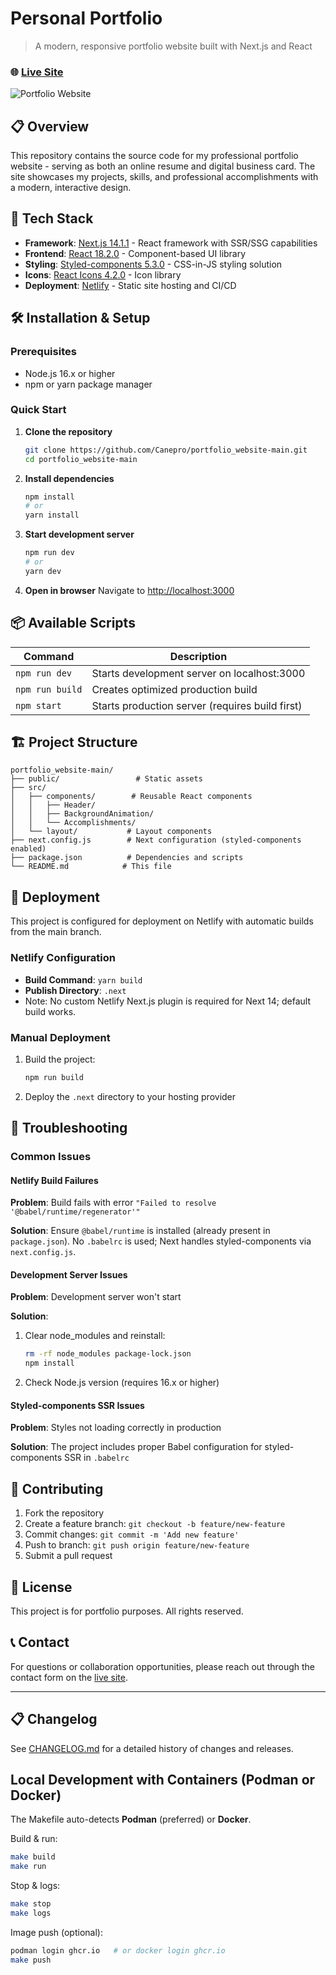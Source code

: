 # Personal Portfolio

> A modern, responsive portfolio website built with Next.js and React

### 🌐 [Live Site](https://quirky-bell-385b8d.netlify.app/)

![Portfolio Website](https://db3pap006files.storage.live.com/y4mJbxekblyRayOVyfrhAlqx9b9m2SCQ5vgPqCsbh_YDRw2HOYC8frX1wsBkWRrkgTKDqELxTtQmbj0gGMjNF9zZsuQSPnjS7EorGfGp1mdFDC7xPMkHH-3gluRJ-zeqJlCL_41iLvSnA0wQ5IgNVyjdF3DaUZkWwOSbntlwDO-eUK38pvoxbDgmhjqITouXWsw?width=1900&height=926&cropmode=none)

## 📋 Overview

This repository contains the source code for my professional portfolio website - serving as both an online resume and digital business card. The site showcases my projects, skills, and professional accomplishments with a modern, interactive design.

## 🚀 Tech Stack

- **Framework**: [Next.js 14.1.1](https://nextjs.org/) - React framework with SSR/SSG capabilities
- **Frontend**: [React 18.2.0](https://reactjs.org/) - Component-based UI library
- **Styling**: [Styled-components 5.3.0](https://styled-components.com/) - CSS-in-JS styling solution
- **Icons**: [React Icons 4.2.0](https://react-icons.github.io/react-icons/) - Icon library
- **Deployment**: [Netlify](https://netlify.com) - Static site hosting and CI/CD

## 🛠️ Installation & Setup

### Prerequisites

- Node.js 16.x or higher
- npm or yarn package manager

### Quick Start

1. **Clone the repository**
   ```bash
   git clone https://github.com/Canepro/portfolio_website-main.git
   cd portfolio_website-main
   ```

2. **Install dependencies**
   ```bash
   npm install
   # or
   yarn install
   ```

3. **Start development server**
   ```bash
   npm run dev
   # or
   yarn dev
   ```

4. **Open in browser**
   Navigate to [http://localhost:3000](http://localhost:3000)

## 📦 Available Scripts

| Command | Description |
|---------|-------------|
| `npm run dev` | Starts development server on localhost:3000 |
| `npm run build` | Creates optimized production build |
| `npm start` | Starts production server (requires build first) |

## 🏗️ Project Structure

```
portfolio_website-main/
├── public/                 # Static assets
├── src/
│   ├── components/        # Reusable React components
│   │   ├── Header/
│   │   ├── BackgroundAnimation/
│   │   └── Accomplishments/
│   └── layout/           # Layout components
├── next.config.js        # Next configuration (styled-components enabled)
├── package.json          # Dependencies and scripts
└── README.md            # This file
```

## 🚀 Deployment

This project is configured for deployment on Netlify with automatic builds from the main branch.

### Netlify Configuration

- **Build Command**: `yarn build`
- **Publish Directory**: `.next`
- Note: No custom Netlify Next.js plugin is required for Next 14; default build works.

### Manual Deployment

1. Build the project:
   ```bash
   npm run build
   ```

2. Deploy the `.next` directory to your hosting provider

## 🔧 Troubleshooting

### Common Issues

#### Netlify Build Failures

**Problem**: Build fails with error `"Failed to resolve '@babel/runtime/regenerator'"`

**Solution**: Ensure `@babel/runtime` is installed (already present in `package.json`). No `.babelrc` is used; Next handles styled-components via `next.config.js`.

#### Development Server Issues

**Problem**: Development server won't start

**Solution**: 
1. Clear node_modules and reinstall:
   ```bash
   rm -rf node_modules package-lock.json
   npm install
   ```
2. Check Node.js version (requires 16.x or higher)

#### Styled-components SSR Issues

**Problem**: Styles not loading correctly in production

**Solution**: The project includes proper Babel configuration for styled-components SSR in `.babelrc`

## 📝 Contributing

1. Fork the repository
2. Create a feature branch: `git checkout -b feature/new-feature`
3. Commit changes: `git commit -m 'Add new feature'`
4. Push to branch: `git push origin feature/new-feature`
5. Submit a pull request

## 📄 License

This project is for portfolio purposes. All rights reserved.

## 📞 Contact

For questions or collaboration opportunities, please reach out through the contact form on the [live site](https://quirky-bell-385b8d.netlify.app/).

---

## 📋 Changelog

See [CHANGELOG.md](./CHANGELOG.md) for a detailed history of changes and releases.

## Local Development with Containers (Podman or Docker)

The Makefile auto-detects **Podman** (preferred) or **Docker**.

Build & run:
```bash
make build
make run
```

Stop & logs:

```bash
make stop
make logs
```

Image push (optional):

```bash
podman login ghcr.io   # or docker login ghcr.io
make push
```
